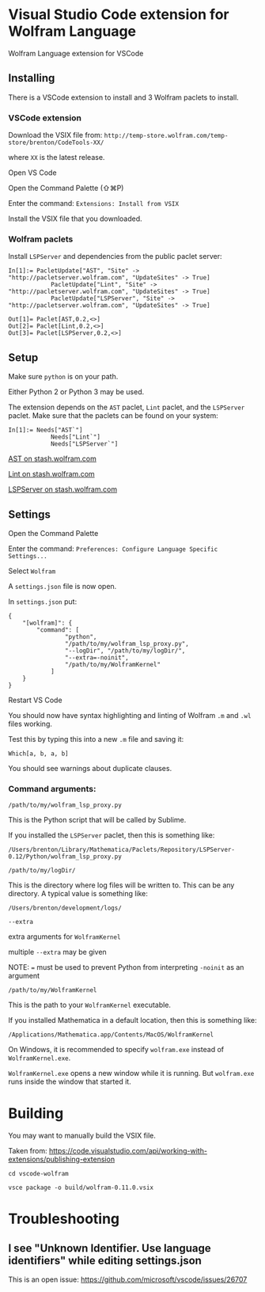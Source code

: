 # Visual Studio Code extension for Wolfram Language

Wolfram Language extension for VSCode

## Installing

There is a VSCode extension to install and 3 Wolfram paclets to install.

### VSCode extension

Download the VSIX file from:
`http://temp-store.wolfram.com/temp-store/brenton/CodeTools-XX/`

where `XX` is the latest release.

Open VS Code

Open the Command Palette (⇧⌘P)

Enter the command:
`Extensions: Install from VSIX`

Install the VSIX file that you downloaded.

### Wolfram paclets

Install `LSPServer` and dependencies from the public paclet server:

```
In[1]:= PacletUpdate["AST", "Site" -> "http://pacletserver.wolfram.com", "UpdateSites" -> True]
            PacletUpdate["Lint", "Site" -> "http://pacletserver.wolfram.com", "UpdateSites" -> True]
            PacletUpdate["LSPServer", "Site" -> "http://pacletserver.wolfram.com", "UpdateSites" -> True]

Out[1]= Paclet[AST,0.2,<>]
Out[2]= Paclet[Lint,0.2,<>]
Out[3]= Paclet[LSPServer,0.2,<>]
```


## Setup

Make sure `python` is on your path.

Either Python 2 or Python 3 may be used.

The extension depends on the `AST` paclet, `Lint` paclet, and the `LSPServer` paclet. Make sure that the paclets can be found on your system: 
```
In[1]:= Needs["AST`"]
			Needs["Lint`"]
			Needs["LSPServer`"]
```

[AST on stash.wolfram.com](https://stash.wolfram.com/projects/COD/repos/ast/browse)

[Lint on stash.wolfram.com](https://stash.wolfram.com/projects/COD/repos/lint/browse)

[LSPServer on stash.wolfram.com](https://stash.wolfram.com/projects/COD/repos/lspserver/browse)


## Settings

Open the Command Palette

Enter the command:
`Preferences: Configure Language Specific Settings...`

Select `Wolfram`

A `settings.json` file is now open.

In `settings.json` put:

```
{
    "[wolfram]": {
        "command": [
        		"python",
        		"/path/to/my/wolfram_lsp_proxy.py",
        		"--logDir", "/path/to/my/logDir/",
        		"--extra=-noinit",
        		"/path/to/my/WolframKernel"
        	]
    }
}
```

Restart VS Code

You should now have syntax highlighting and linting of Wolfram `.m` and `.wl` files working.

Test this by typing this into a new `.m` file and saving it:

```
Which[a, b, a, b]
```

You should see warnings about duplicate clauses.


### Command arguments:

`/path/to/my/wolfram_lsp_proxy.py`

This is the Python script that will be called by Sublime.

If you installed the `LSPServer` paclet, then this is something like:
```
/Users/brenton/Library/Mathematica/Paclets/Repository/LSPServer-0.12/Python/wolfram_lsp_proxy.py
```


`/path/to/my/logDir/`

This is the directory where log files will be written to. This can be any directory. A typical value is something like:
```
/Users/brenton/development/logs/
```


`--extra`

extra arguments for `WolframKernel`

multiple `--extra` may be given

NOTE: `=` must be used to prevent Python from interpreting `-noinit` as an argument


`/path/to/my/WolframKernel`

This is the path to your `WolframKernel` executable.

If you installed Mathematica in a default location, then this is something like:
```
/Applications/Mathematica.app/Contents/MacOS/WolframKernel
```

On Windows, it is recommended to specify `wolfram.exe` instead of `WolframKernel.exe`.

`WolframKernel.exe` opens a new window while it is running. But `wolfram.exe` runs inside the window that started it.


# Building

You may want to manually build the VSIX file.

Taken from:
https://code.visualstudio.com/api/working-with-extensions/publishing-extension

```
cd vscode-wolfram

vsce package -o build/wolfram-0.11.0.vsix

```


# Troubleshooting

## I see "Unknown Identifier. Use language identifiers" while editing settings.json

This is an open issue:
https://github.com/microsoft/vscode/issues/26707
